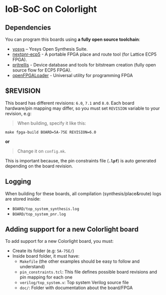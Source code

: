 # IoB-SoC on Colorlight

## Dependencies
You can program this boards using **a fully open source toolchain**:
- [yosys](https://github.com/YosysHQ/yosys) – Yosys Open Synthesis Suite.
- [nextpnr-ecp5](https://github.com/YosysHQ/nextpnr) - A portable FPGA place and route tool (for Lattice ECP5 FPGA).
- [prjtrellis](https://github.com/YosysHQ/prjtrellis) - Device database and tools for bitstream creation (fully open source flow for ECP5 FPGA).
- [openFPGALoader](https://github.com/trabucayre/openFPGALoader) - Universal utility for programming FPGA

## $REVISION
This board has different revisions: `6.0`, `7.1` and `8.0`.
Each board hardware/pin mapping may differ, so you must set `REVISION` variable to your revision, e.g:

> When building, specify it like this:
```
make fpga-build BOARD=5A-75E REVISION=6.0
```

**or**

> Change it on `config.mk`.

This is important because, the pin constraints file (**`.lpf`**) is auto generated depending on the board revision.

## Logging
When building for these boards, all compilation (synthesis/place&route) logs are stored inside:
- `BOARD/top_system_synthesis.log`
- `BOARD/top_system_pnr.log`

## Adding support for a new Colorlight board
To add support for a new Colorlight board, you must:
- Create its folder (e.g: `5A-75E/`)
- Inside board folder, it must have:
  - `Makefile` (the other examples should be easy to follow and understand)
  - `pin_constraints.tcl`: This file defines possible board revisions and pin mapping for each one
  - `verilog/top_system.v`: Top system Verilog source file
  - `doc/`: Folder with documentation about the board/FPGA